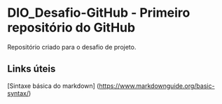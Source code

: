 # DIO_Desafio-GitHub - Primeiro repositório do GitHub
Repositório criado para o desafio de projeto.

## Links úteis
[Sintaxe básica do markdown] (https://www.markdownguide.org/basic-syntax/)
